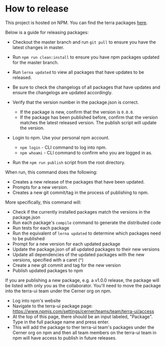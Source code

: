 # How to release

This project is hosted on NPM.  You can find the terra packages [here][project-url].

Below is a guide for releasing packages:
- Checkout the master branch and run `git pull` to ensure you have the latest changes in master.
- Run `npm run clean:install` to ensure you have npm packages updated for the master branch.
- Run `lerna updated` to view all packages that have updates to be released.
- Be sure to check the changelogs of all packages that have updates and ensure the changelogs are updated accordingly.

- Verify that the version number in the package.json is correct.
  - If the package is new, confirm that the version is `0.0.0`.
  - If the package has been published before, confirm that the version matches the latest released version. The publish script will update the version.

- Login to npm. Use your personal npm account.
  - `npm login` - CLI command to log into npm.
  - `npm whoami` - CLI command to confirm who you are logged in as.

- Run the `npm run publish` script from the root directory.

When run, this command does the following:

- Creates a new release of the packages that have been updated.
- Prompts for a new version.
- Creates a new git commit/tag in the process of publishing to npm.

More specifically, this command will:

- Check if the currently installed packages match the versions in the package.json
- Run each package's `compile` command to generate the distributed code
- Run tests for each package
- Run the equivalent of `lerna updated` to determine which packages need to be published
- Prompt for a new version for each updated package
- Update the package.json of all updated packages to their new versions
- Update all dependencies of the updated packages with the new versions, specified with a caret (^)
- Create a new git commit and tag for the new version
- Publish updated packages to npm

If you are publishing a new package, e.g. a v1.0.0 release, the package will be listed with only you as the collaborator.
You'll need to move the package into the terra-ui team under the Cerner org on npm.
- Log into npm's website
- Navigate to the terra-ui package page: https://www.npmjs.com/settings/cerner/teams/team/terra-ui/access
- At the top of this page, there should be an input labeled, "Package". Type in the full package name and press enter.
- This will add the package to ther terra-ui team's packages under the Cerner org on npm and then all team members on the terra-ui team in npm will have access to publish in future releases.

[project-url]: https://www.npmjs.com/org/cerner/team/terra-ui